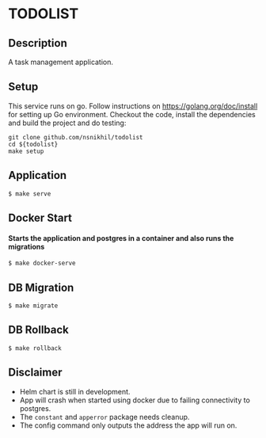 # TODOLIST

## Description
A task management application.

## Setup
This service runs on go. Follow instructions on https://golang.org/doc/install for setting up Go environment.
Checkout the code, install the dependencies and build the project and do testing:

```
git clone github.com/nsnikhil/todolist
cd ${todolist}
make setup
```

## Application

```
$ make serve
```

## Docker Start
#### Starts the application and postgres in a container and also runs the migrations
```
$ make docker-serve
```

## DB Migration

```
$ make migrate
```

## DB Rollback

```
$ make rollback
```

## Disclaimer
- Helm chart is still in development.
- App will crash when started using docker due to failing connectivity to postgres.
- The `constant` and `apperror` package needs cleanup.
- The config command only outputs the address the app will run on.